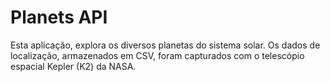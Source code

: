 # Planets API

Esta aplicação, explora os diversos planetas do sistema solar.
Os dados de localização, armazenados em CSV, foram capturados com o telescópio espacial Kepler (K2) da NASA.
